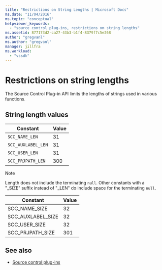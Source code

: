 ```yaml
---
title: "Restrictions on String Lengths | Microsoft Docs"
ms.date: "11/04/2016"
ms.topic: "conceptual"
helpviewer_keywords:
  - "source control plug-ins, restrictions on string lengths"
ms.assetid: 877173d2-ca27-43b3-b1f4-8379f7c5e268
author: "gregvanl"
ms.author: "gregvanl"
manager: jillfra
ms.workload:
  - "vssdk"
---
```

# Restrictions on string lengths
The Source Control Plug-in API limits the lengths of strings used in various functions.

## String length values

|Constant|Value|
|--------------|-----------|
|`SCC_NAME_LEN`|31|
|`SCC_AUXLABEL_LEN`|31|
|`SCC_USER_LEN`|31|
|`SCC_PRJPATH_LEN`|300|

> [!NOTE]
> Length does not include the terminating `null`. Other constants with a "_SIZE" suffix instead of "_LEN" do include space for the terminating `null`.

|Constant|Value|
|--------------|-----------|
|SCC_NAME_SIZE|32|
|SCC_AUXLABEL_SIZE|32|
|SCC_USER_SIZE|32|
|SCC_PRJPATH_SIZE|301|

## See also
- [Source control plug-ins](../extensibility/source-control-plug-ins.md)